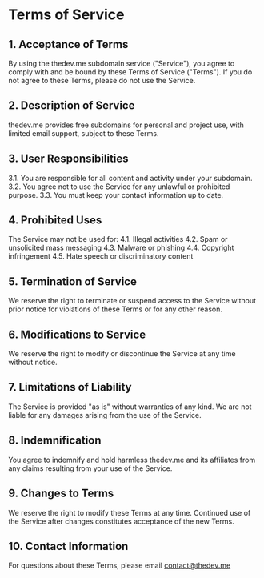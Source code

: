 # Terms of Service

## 1. Acceptance of Terms

By using the thedev.me subdomain service ("Service"), you agree to comply with and be bound by these Terms of Service ("Terms"). If you do not agree to these Terms, please do not use the Service.

## 2. Description of Service

thedev.me provides free subdomains for personal and project use, with limited email support, subject to these Terms.

## 3. User Responsibilities

3.1. You are responsible for all content and activity under your subdomain.
3.2. You agree not to use the Service for any unlawful or prohibited purpose.
3.3. You must keep your contact information up to date.

## 4. Prohibited Uses

The Service may not be used for:
4.1. Illegal activities
4.2. Spam or unsolicited mass messaging
4.3. Malware or phishing
4.4. Copyright infringement
4.5. Hate speech or discriminatory content

## 5. Termination of Service

We reserve the right to terminate or suspend access to the Service without prior notice for violations of these Terms or for any other reason.

## 6. Modifications to Service

We reserve the right to modify or discontinue the Service at any time without notice.

## 7. Limitations of Liability

The Service is provided "as is" without warranties of any kind. We are not liable for any damages arising from the use of the Service.

## 8. Indemnification

You agree to indemnify and hold harmless thedev.me and its affiliates from any claims resulting from your use of the Service.

## 9. Changes to Terms

We reserve the right to modify these Terms at any time. Continued use of the Service after changes constitutes acceptance of the new Terms.

## 10. Contact Information

For questions about these Terms, please email contact@thedev.me
